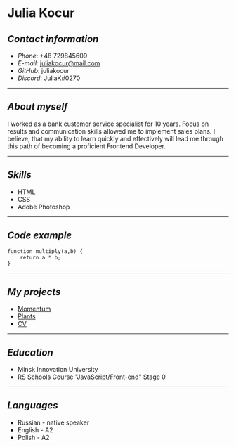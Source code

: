 # **Julia Kocur**

## ***Contact information***

+ *Phone*: +48 729845609
+ *E-mail*: juliakocur@mail.com
+ *GitHub*: juliakocur
+ *Discord*: JuliaK#0270

___

## ***About myself***

I worked as a bank customer service specialist for 10 years. Focus on results and communication skills allowed me to implement sales plans. I believe, that my ability to learn quickly and effectively will lead me through this path of becoming a proficient Frontend Developer.

___
## ***Skills***

+ HTML
+ CSS
+ Adobe Photoshop

___

## ***Code example***

```
function multiply(a,b) {
    return a * b;
}
```

___

## ***My projects***

+ [Momentum](https://rolling-scopes-school.github.io/juliakocur-JSFEPRESCHOOL2022Q4/momentum/)
+ [Plants](https://rolling-scopes-school.github.io/juliakocur-JSFEPRESCHOOL2022Q4/plants/)
+ [CV](https://juliakocur.github.io/rsschool-cv/)

___

## ***Education***

+ Minsk Innovation University
+ RS Schools Course "JavaScript/Front-end" Stage 0

___

## ***Languages***

+ Russian - native speaker
+ English - A2
+ Polish - A2

